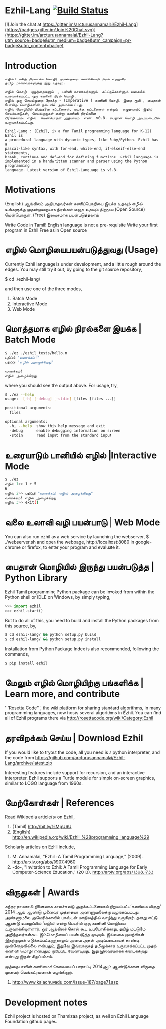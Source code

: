 Ezhil-Lang [![Build Status](https://travis-ci.org/arcturusannamalai/Ezhil-Lang.png)](https://travis-ci.org/arcturusannamalai/Ezhil-Lang)
==========

[![Join the chat at https://gitter.im/arcturusannamalai/Ezhil-Lang](https://badges.gitter.im/Join%20Chat.svg)](https://gitter.im/arcturusannamalai/Ezhil-Lang?utm_source=badge&utm_medium=badge&utm_campaign=pr-badge&utm_content=badge)

Introduction
============

```
எழில்: தமிழ் நிரலாக்க மொழி; முதன்முறை கணிப்பொறி நிரல் எழுதுகிற 
தமிழ் மாணவர்களுக்கு இது உதவும்.

எழில் மொழி  குழந்தைகளும்  , பள்ளி மாணவர்களும்  கட்ட்ருகொள்ளும் வகையில் உருவாக்கப்பட்ட ஒரு கணினி நிரல் மொழி.
எழில் ஒரு செயல்முறை நோக்கு - (Imperative ) கணினி மொழி. இதை ரூபி , பைதான் போன்ற மொழிகளின் நடையில் அமைக்கபட்டது.
எழில் மொழியில் நிபந்தனை கட்டளைகள், மடக்கு கட்டளைகள் என்றும்  எழுதலாம்; இதில் செயல்பாடுகள், செயல்குருகள் என்று கணினி நிரல்களை 
பிரிக்கலாம். எழில்  மென்பொருள் அத்யாயம்  எண்  v0.8. பைதான் மொழி அடிப்படையில் உருவாக்கப்பட்டது.

Ezhil-Lang : (Ezhil, is a fun Tamil programming language for K-12) Ezhil is 
a procedural language with dynamic types, like Ruby/Python. Ezhil has a 
pascal-like syntax, with for-end, while-end, if-elseif-else-end statements,
break, continue and def-end for defining functions. Ezhil language is 
implemented in a handwritten scanner and parser using the Python programming 
language. Latest version of Ezhil-Language is v0.8.
```

Motivations
===========
(English) ஆங்கிலம் அறியாதவர்கள் கணிப்பொறியை இயக்க உதவும் 
எழில் உங்களுக்கு முதன்முறையாக நிரல்கள் எழுத உதவும் 
திறமூல (Open Source) மென்பொருள். 
(Free) இலவசமாக பயன்படுத்தலாம் 

Write Code in Tamil!
English language is not a pre-requisite
Write your first program in Ezhil
Free as in Open source

எழில் மொழியைபயன்படுத்துவது  (Usage)
===========================================

Currently Ezhil language is under development, and a little rough around the
edges. You may still try it out, by going to the git source repository,

$ cd ./ezhil-lang/

and then use one of the three modes,

1. Batch Mode
2. Interactive Mode
3. Web Mode

மொத்தமாக எழில் நிரல்களை இயக்க  | Batch Mode
=================================================== 
```bash
$ ./ez ./ezhil_tests/hello.n 
பதிப்பி "வணக்கம்!"
பதிப்பி "எழில் அழைக்கிறது"

வணக்கம்!
எழில் அழைக்கிறது
```

where you should see the output above. For usage, try,
```bash
$ ./ez --help
usage:  [-h] [-debug] [-stdin] [files [files ...]]

positional arguments:
  files

optional arguments:
  -h, --help  show this help message and exit
  -debug      enable debugging information on screen
  -stdin      read input from the standard input
```

உரையாடும் பானியில்  எழில் |Interactive Mode
================================================
```bash
$ ./ez
எழில் 1>> 1 + 5
6
எழில் 2>> பதிப்பி "வணக்கம்! எழில் அழைக்கிறது"
வணக்கம்! எழில் அழைக்கிறது
எழில் 3>> exit()
```

வலை உலாவி வழி பயன்பாடு | Web Mode
==========================================
You can also run ezhil as a web service by launching the webserver,
$ ./webserver.sh
and open the webpage, http://localhost:8080 in google-chrome or firefox,
to enter your program and evaluate it.

பைதான்  மொழியில்  இருந்து  பயன்படுத்த | Python Library
==============================================================
Ezhil Tamil programming Python package can be invoked from within the Python shell or IDLE on Windows, by simply typing,
```python
>>> import ezhil
>>> ezhil.start()
```

But to do all of this, you need to build and install the Python packages from this source, by,
```bash
$ cd ezhil-lang/ && python setup.py build
$ cd ezhil-lang/ && python setup.py install
```

Installation from Python Package Index is also recommended, following the commands,
```
$ pip install ezhil
```

மேலும்  எழில்  மொழியிற்கு பங்களிக்க | Learn more, and contribute 
======================================================================
'''Rosetta Code''', the wiki platform for sharing standard algorithms, in
many programming languages, now hosts several algorithms in Ezhil.
You can find all of Ezhil programs there via http://rosettacode.org/wiki/Category:Ezhil

தரவிறக்கம் செய்ய | Download Ezhil
====================================
If you would like to tryout the code, all you need
is a python interpreter, and the code from 
https://github.com/arcturusannamalai/Ezhil-Lang/archive/latest.zip

Interesting features include support for recursion,
and an interactive interpreter. Ezhil supports a Turtle module
for simple on-screen graphics, similar to LOGO language from 1960s.

மேற்கோள்கள்  | References
============================
Read Wikipedia article(s) on Ezhil,

1. (Tamil) http://bit.ly/16MgU6U
2. (English) http://en.wikipedia.org/wiki/Ezhil_%28programming_language%29

Scholarly articles on Ezhil include,

1. M. Annamalai, "Ezhil : A Tamil Programming Language," (2009). http://arxiv.org/abs/0907.4960
2. -do-, "Invitation to Ezhil: A Tamil Programming Language for Early Computer-Science Education," (2013). http://arxiv.org/abs/1308.1733

விருதுகள் | Awards
===================
சுந்தர ராமசாமி நினைவாக காலச்சுவடு அறக்கட்டளையால் நிறுவப்பட்ட‘கணிமை விருது’ 2014 ஆம் ஆண்டு முனைவர் முத்தையா அண்ணாமலைக்கு  வழங்கப்பட்டது.
அண்ணாமலை அமெரிக்காவில் பாஸ்டன் மாநிலத்தில் வாழ்ந்து வருகிறார். தனது எட்டு ஆண்டு உழைப்பில் ‘எழில்’ என்ற பெயரில் ஒரு கணினி
மொழியை உருவாக்கியுள்ளார். ஓர் ஆங்கிலச் சொல் கூட உபயோகிக்காது, தமிழ் மட்டுமே அறிந்தவர்கள்கூட இம்மொழியைப் பயன்படுத்த முடியும்.
இவ்வகை முயற்சிகள் இதற்குமுன் எடுக்கப்பட்டிருந்தாலும் அவை அதன் அடிப்படையைத் தாண்டி முன்னேறவில்லை என்பதும்,
இதுவே இவ்வாறாகத் தமிழுக்காக உருவாக்கப்பட்ட முதற் கணினி மொழி என்பதும் குறிப்பிட வேண்டியது.
இது இலவசமாகக் கிடைக்கிறது என்பது இதன் சிறப்பம்சம்.

முத்தையாவின் கணிமைச் சேவையைப் பாராட்டி 2014ஆம் ஆண்டுக்கான விருதை முனவர் வெங்கட்ரமணன் வழங்கினார்.

1. http://www.kalachuvadu.com/issue-187/page71.asp

Development notes
=================
Ezhil project is hosted on Thamizaa project, as well on Ezhil Language Foundation github pages.
